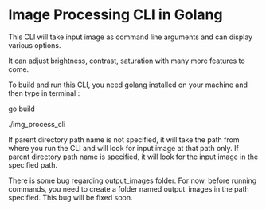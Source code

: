 # Image Processing CLI in Golang

This CLI will take input image as command line arguments and can display various options.

It can adjust brightness, contrast, saturation with many more features to come.

To build and run this CLI, you need golang installed on your machine and then type in terminal :

go build

./img_process_cli <optional-path-name> <image-name>

If parent directory path name is not specified, it will take the path from where you run the CLI and will look for input image at that path only. If parent directory path name is specified, it will look for the input image in the specified path.

There is some bug regarding output_images folder. For now, before running commands, you need to create a folder named output_images in the path specified. This bug will be fixed soon.